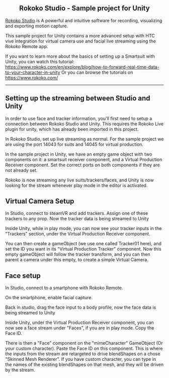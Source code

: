 <h2 align="center"> Rokoko Studio - Sample project for Unity</h1>

[Rokoko Studio](https://www.rokoko.com/en/products/studio) is A powerful and intuitive software for recording, visualizing and exporting motion capture.

This sample project for Unity contains a more advanced setup with HTC vive integration for virtual camera use and facial live streaming using the Rokoko Remote app. 

If you want to learn more about the basics of setting up a Smartsuit with Unity, you can watch this tutorial: https://www.rokoko.com/en/explore/blog/how-to-forward-real-time-data-to-your-character-in-unity 
Or you can browse the tutorials on https://www.rokoko.com/

---

## Setting up the streaming between Studio and Unity

In order to use face and tracker information, you'll first need to setup a connection between Rokoko Studio and Unity. This requires the Rokoko Live plugin for unity, which has already been imported in this project. 

In Rokoko Studio, set up live streaming as normal. For the sample project we are using the port 14043 for suits and 14045 for virtual production. 

In the sample project in Unity, we have an empty game object with two components on it: a smartsuit receiver component, and a Virtual Production Receiver component. 
Set the correct ports on both components if they are not already set. 

Rokoko is now streaming any live suits/trackers/faces, and Unity is now looking for the stream whenever play mode in the editor is activated. 

## Virtual Camera Setup

In Studio, connect to steamVR and add trackers. Assign one of these trackers to any prop. Now the tracker data is being streamed to Unity

Inside Unity, while in play mode, you can now see your tracker inputs in the "Trackers" section, under the Virtual Production Receiver component.

You can then create a gameObject (we use one called Tracker01 here), and set the ID you want in its "Virtual Production Tracker" component. Now this empty gameObject will follow the tracker transform, and you can then parent a camera under this empty, to create a simple Virtual Camera. 

## Face setup

In Studio, connect to a smartphone with Rokoko Remote.

On the smartphone, enable facial capture.

Back in studio, drag the face input to a body profile, now the face data is being streamed to Unity

Inside Unity, under the Virtual Production Receiver component, you can now see a face stream under "Faces", if you are in play mode. Copy the Face ID. 

There is then a "Face" component on the "mimeCharacter" GameObject (Or your custom character). Paste the Face ID on this component. This is where the inputs from the stream are retargeted to drive blendShapes on a chose "Skinned Mesh Renderer". If you have custom character, you can type in the names of the existing blendShapes on that mesh, and they will be driven by the stream. 

